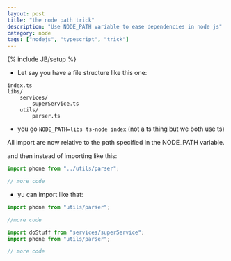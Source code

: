 ```yaml
---
layout: post
title: "the node path trick"
description: "Use NODE_PATH variable to ease dependencies in node js"
category: node
tags: ["nodejs", "typescript", "trick"]
---
```

{% include JB/setup %}

* Let say you have a file structure like this one:

```
index.ts
libs/
    services/
        superService.ts
    utils/
        parser.ts
```

* you go `NODE_PATH=libs ts-node index` (not a ts thing but we both use ts)

All import are now relative to the path specified in the NODE_PATH variable.

and then instead of importing like this:

``` libs/services/superService.ts
import phone from "../utils/parser";

// more code
```

* yu can import like that:

```libs/services/superService.ts
import phone from "utils/parser";

//more code
```

``` index.ts
import doStuff from "services/superService";
import phone from "utils/parser";

// more code
```

